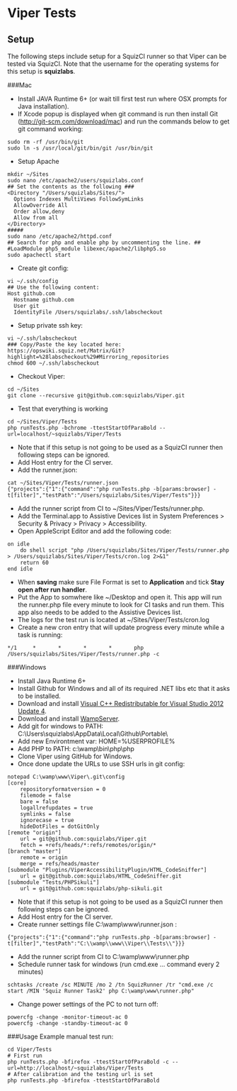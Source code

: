 Viper Tests
========================

Setup
-----
The following steps include setup for a SquizCI runner so that Viper can be tested via SquizCI. Note that the username for the operating systems for this setup is **squizlabs**.

###Mac
- Install JAVA Runtime 6+ (or wait till first test run where OSX prompts for Java installation).
- If Xcode popup is displayed when git command is run then install Git (http://git-scm.com/download/mac) and run the commands below to get git command working:
```
sudo rm -rf /usr/bin/git
sudo ln -s /usr/local/git/bin/git /usr/bin/git
```
- Setup Apache
```
mkdir ~/Sites
sudo nano /etc/apache2/users/squizlabs.conf
## Set the contents as the following ###
<Directory "/Users/squizlabs/Sites/">
  Options Indexes MultiViews FollowSymLinks
  AllowOverride All
  Order allow,deny
  Allow from all
</Directory>
#####
sudo nano /etc/apache2/httpd.conf
## Search for php and enable php by uncommenting the line. ##
#LoadModule php5_module libexec/apache2/libphp5.so
sudo apachectl start
```
- Create git config:
```
vi ~/.ssh/config
## Use the following content:
Host github.com
  Hostname github.com
  User git
  IdentityFile /Users/squizlabs/.ssh/labscheckout
```
- Setup private ssh key:
```
vi ~/.ssh/labscheckout
### Copy/Paste the key located here: https://opswiki.squiz.net/Matrix/Git?highlight=%28labscheckout%29#Mirroring_repositories
chmod 600 ~/.ssh/labscheckout
```
- Checkout Viper:
```
cd ~/Sites
git clone --recursive git@github.com:squizlabs/Viper.git
```
- Test that everything is working
```
cd ~/Sites/Viper/Tests
php runTests.php -bchrome -ttestStartOfParaBold --url=localhost/~squizlabs/Viper/Tests
```
- Note that if this setup is not going to be used as a SquizCI runner then following steps can be ignored.
- Add Host entry for the CI server.
- Add the runner.json:
```
cat ~/Sites/Viper/Tests/runner.json
{"projects":{"1":{"command":"php runTests.php -b[params:browser] -t[filter]","testPath":"/Users/squizlabs/Sites/Viper/Tests"}}}
```
- Add the runner script from CI to ~/Sites/Viper/Tests/runner.php.
- Add the Terminal.app to Assistive Devices list in System Preferences > Security & Privacy > Privacy > Accessibility.
- Open AppleScript Editor and add the following code:
```
on idle
    do shell script "php /Users/squizlabs/Sites/Viper/Tests/runner.php > /Users/squizlabs/Sites/Viper/Tests/cron.log 2>&1"
    return 60
end idle
```
- When **saving** make sure File Format is set to **Application** and tick **Stay open after run handler**.
- Put the App to somwhere like ~/Desktop and open it. This app will run the runner.php file every minute to look for CI tasks and run them. This app also needs to be added to the Assistive Devices list.
- The logs for the test run is located at ~/Sites/Viper/Tests/cron.log
- Create a new cron entry that will update progress every minute while a task is running:
```
*/1     *       *       *       *       php /Users/squizlabs/Sites/Viper/Tests/runner.php -c
```

###Windows
- Install Java Runtime 6+
- Install Github for Windows and all of its required .NET libs etc that it asks to be installed.
- Download and install [Visual C++ Redistributable for Visual Studio 2012 Update 4](http://www.microsoft.com/en-au/download/details.aspx?id=30679).
- Download and install [WampServer](http://www.wampserver.com/en).
- Add git for windows to PATH: C:\Users\squizlabs\AppData\Local\Github\Portable<randomNumbers>\
- Add new Environtment var: HOME=%USERPROFILE%
- Add PHP to PATH: c:\wamp\bin\php\php<PHP VERSION>
- Clone Viper using GitHub for Windows.
- Once done update the URLs to use SSH urls in git config:
```
notepad C:\wamp\www\Viper\.git\config
[core]
    repositoryformatversion = 0
    filemode = false
    bare = false
    logallrefupdates = true
    symlinks = false
    ignorecase = true
    hideDotFiles = dotGitOnly
[remote "origin"]
    url = git@github.com:squizlabs/Viper.git
    fetch = +refs/heads/*:refs/remotes/origin/*
[branch "master"]
    remote = origin
    merge = refs/heads/master
[submodule "Plugins/ViperAccessibilityPlugin/HTML_CodeSniffer"]
    url = git@github.com:squizlabs/HTML_CodeSniffer.git
[submodule "Tests/PHPSikuli"]
    url = git@github.com:squizlabs/php-sikuli.git
```
- Note that if this setup is not going to be used as a SquizCI runner then following steps can be ignored.
- Add Host entry for the CI server.
- Create runner settings file C:\wamp\www\runner.json :
```
{"projects":{"1":{"command":"php runTests.php -b[params:browser] -t[filter]","testPath":"C:\\wamp\\www\\Viper\\Tests\\"}}}
```
- Add the runner script from CI to C:\wamp\www\runner.php
- Schedule runner task for windows (run cmd.exe ... command every 2 minutes)
```
schtasks /create /sc MINUTE /mo 2 /tn SquizRunner /tr "cmd.exe /c start /MIN 'Squiz Runner Task2' php C:\wamp\www\runner.php"
```
- Change power settings of the PC to not turn off:
```
powercfg -change -monitor-timeout-ac 0
powercfg -change -standby-timeout-ac 0
```

###Usage
Example manual test run:
```
cd Viper/Tests
# First run
php runTests.php -bfirefox -ttestStartOfParaBold -c --url=http://localhost/~squizlabs/Viper/Tests
# After calibration and the testing url is set
php runTests.php -bfirefox -ttestStartOfParaBold
```
